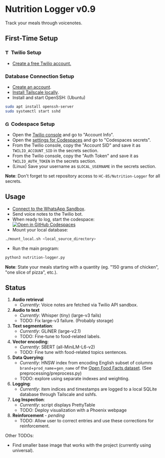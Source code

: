 # Nutrition Logger v0.9
Track your meals through voicenotes.

## **First-Time Setup**
### <img src="https://www.svgrepo.com/show/354472/twilio-icon.svg" alt="Twilio Logo" height="15"> **Twilio Setup**
- [Create a free Twilio account.](https://www.twilio.com/try-twilio)

### **Database Connection Setup**
- [Create an account](https://login.tailscale.com/start).
- [Install Tailscale locally](https://login.tailscale.com/admin/machines).
- Install and start OpenSSH: (Ubuntu)
```bash
sudo apt install openssh-server
sudo systemctl start sshd
```

### <img src="https://upload.wikimedia.org/wikipedia/commons/9/91/Octicons-mark-github.svg" alt="GitHub Logo" height="15"> **Codespace Setup**
- Open the [Twilio console](https://console.twilio.com/) and go to "Account Info".
- Open the [settings for Codespaces](https://github.com/settings/codespaces) and go to "Codespaces secrets".
- From the Twilio console, copy the "Account SID" and save it as `TWILIO_ACCOUNT_SID` in the secrets section.
- From the Twilio console, copy the "Auth Token" and save it as `TWILIO_AUTH_TOKEN` in the secrets section.
- (Linux) Save your username as `$LOCAL_USERNAME` in the secrets section.
  
**Note**: Don't forget to set repository access to `HC-85/Nutrition-Logger` for all secrets.

## **Usage**
- [Connect to the WhatsApp Sandbox](https://console.twilio.com/us1/develop/sms/try-it-out/whatsapp-learn).
- Send voice notes to the Twilio bot.
- When ready to log, start the codespace:\
[![Open in GitHub Codespaces](https://github.com/codespaces/badge.svg)](https://codespaces.new/HC-85/Nutrition-Logger)
- Mount your local database:
```bash
./mount_local.sh <local_source_directory>
```
- Run the main program:
```bash
python3 nutrition-logger.py
```


**Note**: State your meals starting with a quantity (eg. "150 grams of chicken", "one slice of pizza", etc.).

## Status
1. **Audio retrieval**
   - _Currently_: Voice notes are fetched via Twilio API sandbox.
2. **Audio to text**
   - _Currently_: Whisper (tiny) (large-v3 fails)
   - TODO: Fix large-v3 failure. (Probably storage)
3. **Text segmentation**:
   - _Currently_: GLiNER (large-v2.1)
   - TODO: Fine-tune to food-related labels.
4. **Vector encoding**:
   - _Currently_: SBERT (all-MiniLM-L6-v2)
   - TODO: Fine tune with food-related topics sentences.
5. **Data Querying**:
   - _Currently_: HNSW index from encoding English subset of columns `brand`+`prod_name`+`gen_name` of the [Open Food Facts dataset](https://huggingface.co/datasets/HC-85/open-food-facts/viewer/reduced).
   (See preprocessing/preprocess.py)
   - TODO: explore using separate indexes and weighting.
6. **Logging**:
   - _Currently_: item indices and timestamps are logged to a local SQLite database through Tailscale and sshfs.
7. **Log Inspection**:
   - _Currently_: script displays PrettyTable
   - TODO: Deploy visualization with a Phoenix webpage
8. **Reinforcement** - *pending*
   - TODO: Allow user to correct entries and use these corrections for reinforcement.

Other TODOs:
- Find smaller base image that works with the project (currently using universal).
